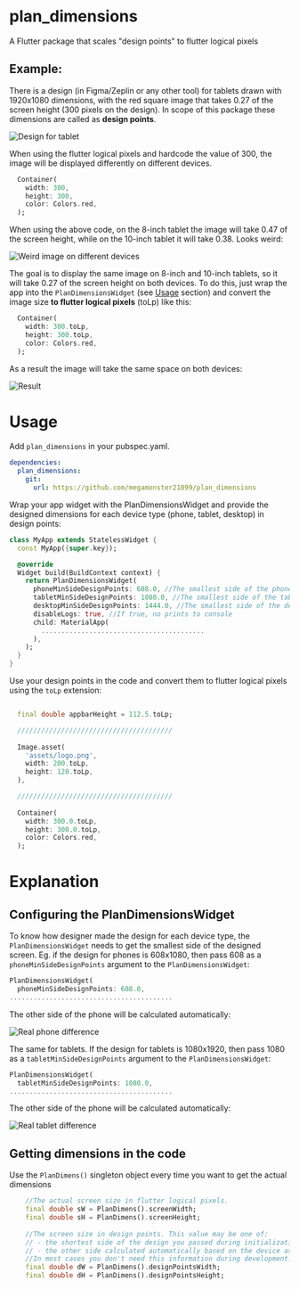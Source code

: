# plan_dimensions

A Flutter package that scales "design points" to flutter logical pixels

## Example:

There is a design (in Figma/Zeplin or any other tool) for tablets drawn with 1920x1080 dimensions, with the red square image that takes 0.27 of the screen height (300 pixels on the design).
In scope of this package these dimensions are called as **design points**.

![Design for tablet](assets/readme_1.jpg)

When using the flutter logical pixels and hardcode the value of 300, the image will be displayed differently on different devices.
```dart
  Container(
    width: 300,
    height: 300,
    color: Colors.red,
  );
```
When using the above code, on the 8-inch tablet the image will take 0.47 of the screen height, while on the 10-inch tablet it will take 0.38. Looks weird:

![Weird image on different devices](assets/readme_2.jpg)

The goal is to display the same image on 8-inch and 10-inch tablets, so it will take 0.27 of the screen height on both devices.
To do this, just wrap the app into the `PlanDimensionsWidget` (see [Usage](https://github.com/megamonster21099/plan_dimensions?tab=readme-ov-file#usage) section) and convert the image size **to flutter logical pixels** (toLp) like this:
```dart
  Container(
    width: 300.toLp,
    height: 300.toLp,
    color: Colors.red,
  );
```
As a result the image will take the same space on both devices:

![Result](assets/readme_3.jpg)
 
# Usage

Add `plan_dimensions` in your pubspec.yaml.

```yaml
dependencies:
  plan_dimensions:
    git:
      url: https://github.com/megamonster21099/plan_dimensions
```

Wrap your app widget with the PlanDimensionsWidget and provide the designed dimensions for each device type (phone, tablet, desktop) in design points:
```dart
class MyApp extends StatelessWidget {
  const MyApp({super.key});

  @override
  Widget build(BuildContext context) {
    return PlanDimensionsWidget(
      phoneMinSideDesignPoints: 608.0, //The smallest side of the phone screen in design points
      tabletMinSideDesignPoints: 1080.0, //The smallest side of the tablet screen in design points
      desktopMinSideDesignPoints: 1444.0, //The smallest side of the desktop screen in design points
      disableLogs: true, //If true, no prints to console
      child: MaterialApp(
        .........................................
      ),
    );
  }
}
```

Use your design points in the code and convert them to flutter logical pixels using the `toLp` extension:
```dart

  final double appbarHeight = 112.5.toLp;

  ///////////////////////////////////////
  
  Image.asset(
    'assets/logo.png',
    width: 200.toLp,
    height: 120.toLp,
  ),

  ///////////////////////////////////////
  
  Container(
    width: 300.0.toLp,
    height: 300.0.toLp,
    color: Colors.red,
  );

```

# Explanation

## Configuring the PlanDimensionsWidget

To know how designer made the design for each device type, the `PlanDimensionsWidget` needs to get the smallest side of the designed screen.
Eg. if the design for phones is 608x1080, then pass 608 as a `phoneMinSideDesignPoints` argument to the `PlanDimensionsWidget`:

```dart
PlanDimensionsWidget(
  phoneMinSideDesignPoints: 608.0,
.........................................
```

The other side of the phone will be calculated automatically:

![Real phone difference](assets/readme_4.jpg)

The same for tablets. If the design for tablets is 1080x1920, then pass 1080 as a `tabletMinSideDesignPoints` argument to the `PlanDimensionsWidget`:
```dart
PlanDimensionsWidget(
  tabletMinSideDesignPoints: 1080.0,
.........................................
```

The other side of the phone will be calculated automatically:

![Real tablet difference](assets/readme_5.jpg)

## Getting dimensions in the code

Use the `PlanDimens()` singleton object every time you want to get the actual dimensions
```dart
    //The actual screen size in flutter logical pixels.
    final double sW = PlanDimens().screenWidth;
    final double sH = PlanDimens().screenHeight;
    
    //The screen size in design points. This value may be one of:
    // - the shortest side of the design you passed during initialization
    // - the other side calculated automatically based on the device aspect ratio
    //In most cases you don't need this information during development.
    final double dW = PlanDimens().designPointsWidth;
    final double dH = PlanDimens().designPointsHeight;
```